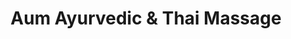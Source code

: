 ---
title: "Aum Ayurvedic & Thai Massage"
url: /toronto/aum-ayurvedic-and-thai-massage/
shop: massage
---